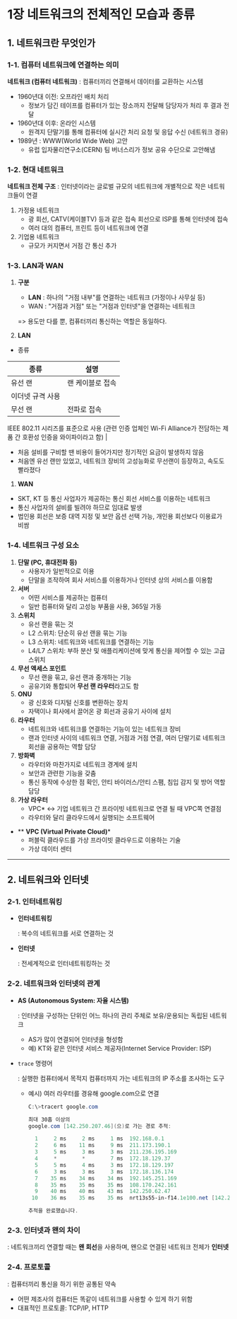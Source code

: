 # ****1장 네트워크의 전체적인 모습과 종류****

## 1. 네트워크란 무엇인가

### 1-1. 컴퓨터 네트워크에 연결하는 의미

**네트워크 (컴퓨터 네트워크)**
: 컴퓨터끼리 연결해서 데이터를 교환하는 시스템

- 1960년대 이전: 오프라인 배치 처리
    - 정보가 담긴 테이프를 컴퓨터가 있는 장소까지 전달해 담당자가 처리 후 결과 전달
- 1960년대 이후: 온라인 시스템
    - 원격지 단말기를 통해 컴퓨터에 실시간 처리 요청 및 응답 수신 (네트워크 경유)
- 1989년 : WWW(World Wide Web) 고안
    - 유럽 입자물리연구소(CERN) 팀 버너스리가 정보 공유 수단으로 고안해냄

### 1-2. 현대 네트워크

**네트워크 전체 구조**
: 인터넷이라는 글로벌 규모의 네트워크에 개별적으로 작은 네트워크들이 연결

1. 가정용 네트워크
    - 광 회선, CATV(케이블TV) 등과 같은 접속 회선으로 ISP를 통해 인터넷에 접속
    - 여러 대의 컴퓨터, 프린트 등이 네트워크에 연결
2. 기업용 네트워크
    - 규모가 커지면서 거점 간 통신 추가

### 1-3. LAN과 WAN

1. **구분**
    - **LAN**
    : 하나의 "거점 내부"를 연결하는 네트워크 (가정이나 사무실 등)
    - WAN
    : "거점과 거점" 또는 "거점과 인터넷"을 연결하는 네트워크
    
    => 용도만 다를 뿐, 컴퓨터끼리 통신하는 역할은 동일하다.
    
2. **LAN**
- 종류

| 종류 | 설명 |
| --- | --- |
| 유선 랜 | 랜 케이블로 접속 
이더넷 규격 사용 |
| 무선 랜 | 전파로 접속 
IEEE 802.11 시리즈를 표준으로 사용 
(관련 인증 업체인 Wi-Fi Alliance가 전담하는 제품 간 호환성 인증을 와이파이라고 함) |
- 처음 설비를 구비할 땐 비용이 들어가지만 정기적인 요금이 발생하지 않음
- 처음엔 유선 랜만 있었고, 네트워크 장비의 고성능화로 무선랜이 등장하고, 속도도 빨라졌다

1. **WAN**
- SKT, KT 등 통신 사업자가 제공하는 통신 회선 서비스를 이용하는 네트워크
- 통신 사업자의 설비를 빌려야 하므로 임대료 발생
- 법인용 회선은 보증 대역 지정 및 보안 옵션 선택 가능, 개인용 회선보다 이용료가 비쌈

### 1-4. 네트워크 구성 요소

1. **단말 (PC, 휴대전화 등)**
    - 사용자가 일반적으로 이용
    - 단말을 조작하여 회사 서비스를 이용하거나 인터넷 상의 서비스를 이용함
2. **서버** 
    - 어떤 서비스를 제공하는 컴퓨터
    - 일반 컴퓨터와 달리 고성능 부품을 사용, 365일 가동
3. **스위치**
    - 유선 랜을 묶는 것
    - L2 스위치: 단순히 유선 랜을 묶는 기능
    - L3 스위치: 네트워크와 네트워크를 연결하는 기능
    - L4/L7 스위치: 부하 분산 및 애플리케이션에 맞게 통신을 제어할 수 있는 고급 스위치
4. **무선 액세스 포인트**
    - 무선 랜을 묶고, 유선 랜과 중개하는 기능
    - 공유기와 통합되어 **무선 랜 라우터**라고도 함
5. **ONU**
    - 광 신호와 디지털 신호를 변환하는 장치
    - 자택이나 회사에서 끌어온 광 회선과 공유기 사이에 설치
6. **라우터**
    - 네트워크와 네트워크를 연결하는 기능이 있는 네트워크 장비
    - 랜과 인터넷 사이의 네트워크 연결, 거점과 거점 연결, 여러 단말기로 네트워크 회선을 공용하는 역할 담당
7. **방화벽**
    - 라우터와 마찬가지로 네트워크 경계에 설치
    - 보안과 관련한 기능을 갖춤
    - 통신 동작에 수상한 점 확인, 안티 바이러스/안티 스팸, 침입 감지 및 방어 역할 담당
8. ************************가상 라우터************************
    - VPC* ↔ 기업 네트워크 간 프라이빗 네트워크로 연결 될 때 VPC쪽 연결점
    - 라우터와 달리 클라우드에서 실행되는 소프트웨어
    
- ** **VPC (Virtual Private Cloud)***
    - 퍼블릭 클라우드를 가상 프라이빗 클라우드로 이용하는 기술
    - 가상 데이터 센터

---

## 2. 네트워크와 인터넷

### 2-1. 인터네트워킹

- **인터네트워킹**
    
    : 복수의 네트워크를 서로 연결하는 것
    
- **인터넷**
    
    : 전세계적으로 인터네트워킹하는 것
    

### 2-2. 네트워크와 인터넷의 관계

- **AS (Autonomous System:  자율 시스템)**
    
    : 인터넷을 구성하는 단위인 어느 하나의 관리 주체로 보유/운용되는 독립된 네트워크
    
    - AS가 많이 연결되어 인터넷을 형성함
    - 예) KT와 같은 인터넷 서비스 제공자(Internet Service Provider: ISP)
- `trace` 명령어
    
    : 실행한 컴퓨터에서 목적지 컴퓨터까지 가는 네트워크의 IP 주소를 조사하는 도구
    
    - 예시) 여러 라우터를 경유해 google.com으로 연결
        
        ```powershell
        C:\>tracert google.com
        
        최대 30홉 이상의
        google.com [142.250.207.46](으)로 가는 경로 추적:
        
          1     2 ms     2 ms     1 ms  192.168.0.1
          2     6 ms    11 ms     9 ms  211.173.190.1
          3     5 ms     3 ms     3 ms  211.236.195.169
          4     *        *        7 ms  172.18.129.37
          5     5 ms     4 ms     3 ms  172.18.129.197
          6     3 ms     3 ms     3 ms  172.18.136.174
          7    35 ms    34 ms    34 ms  192.145.251.169
          8    35 ms    35 ms    35 ms  108.170.242.161
          9    40 ms    40 ms    43 ms  142.250.62.47
         10    36 ms    35 ms    35 ms  nrt13s55-in-f14.1e100.net [142.250.207.46]
        
        추적을 완료했습니다.
        ```
        
    

### 2-3. 인터넷과 왠의 차이

: 네트워크끼리 연결할 때는 **왠 회선**을 사용하며, 왠으로 연결된 네트워크 전체가 **인터넷**

### 2-4. 프로토콜

: 컴퓨터끼리 통신을 하기 위한 공통된 약속

- 어떤 제조사의 컴퓨터든 똑같이 네트워크를 사용할 수 있게 하기 위함
- 대표적인 프로토콜: TCP/IP, HTTP